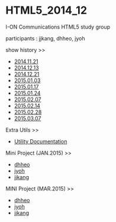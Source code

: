 HTML5_2014_12
=============

I-ON Communications HTML5 study group

participants : jjkang, dhheo, jyoh

show history >>
<ul>
  <li>
    <a href='/history/20141121.md'>2014.11.21</a>
  </li>
  <li>
    <a href='/history/20141213.md'>2014.12.13</a>
  </li>
  <li>
    <a href='/history/20141221.md'>2014.12.21</a>
  </li>
  <li>
    <a href='/history/20150103.md'>2015.01.03</a>
  </li>
  <li>
    <a href='/history/20150117.md'>2015.01.17</a>
  </li>
  <li>
    <a href='/history/20150124.md'>2015.01.24</a>
  </li>
  <li>
    <a href='/history/20150207.md'>2015.02.07</a>
  </li>
  <li>
    <a href='/history/20150214.md'>2015.02.14</a>
  </li>
  <li>
    <a href='/history/20150228.md'>2015.02.28</a>
  </li>
  <li>
    <a href='/history/20150307.md'>2015.03.07</a>
  </li>
</ul>

Extra Utils >>
<ul>
  <li>
    <a href='/docs/util_docs.md'>Utility Documentation</a>
  </li>
</ul>

Mini Project (JAN.2015) >>
<ul>
  <li>
    <a href='http://github.com/html5CanvasStudy/HTML5_2014_12/tree/master/HTML5_study/2015%20JAN%20Project/dhheo'>dhheo</a>
  </li>
  <li>
    <a href='http://github.com/html5CanvasStudy/HTML5_2014_12/tree/master/HTML5_study/2015%20JAN%20Project/jyoh'>jyoh</a>
  </li>
  <li>
    <a href='http://github.com/html5CanvasStudy/HTML5_2014_12/tree/master/HTML5_study/2015%20JAN%20Project/jjkang'>jjkang</a>
  </li>
</ul>

MINI Project (MAR.2015) >>
<ul>
  <li>
    <a href=''>
      dhheo
    </a>
  </li>
  <li>
    <a href=''>
      jyoh
    </a>
  </li>
  <li>
    <a href=''>
      jjkang
    </a>
  </li>
</ul>
